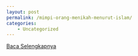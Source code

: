 ```yaml
---
layout: post
permalink: /mimpi-orang-menikah-menurut-islam/
categories:
    - Uncategorized
---
```


[Baca Selengkapnya](/02)